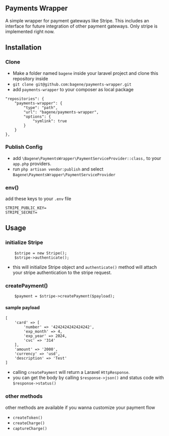 ## Payments Wrapper

A simple wrapper for payment gateways like Stripe. This includes an interface for future integration of other payment gateways. Only stripe is implemented right now.

## Installation

### Clone

- Make a folder named `bagene` inside your laravel project and clone this repository inside
- `git clone git@github.com:bagene/payments-wrapper.git`
- add `payments-wrapper` to your composer as local package

```
"repositories": {
    "payments-wrapper": {
        "type": "path",
        "url": "bagene/payments-wrapper",
        "options": {
            "symlink": true
        }
    }
},
```

### Publish Config

- add `\Bagene\PaymentsWrapper\PaymentServiceProvider::class,` to your `app.php` providers.
- run `php artisan vendor:publish` and select `Bagene\PaymentsWrapper\PaymentServiceProvider`

### env()

add these keys to your `.env` file

```
STRIPE_PUBLIC_KEY=
STRIPE_SECRET=
```

## Usage

### initialize Stripe
```
    $stripe = new Stripe();
    $stripe->authenticate();
```

- this will initialize Stripe object and `authenticate()` method will attach your stripe authentication to the stripe request.

### createPayment()

```
    $payment = $stripe->createPayment($payload);
```

#### sample payload 

```
[
    'card' => [
        'number' => '4242424242424242',
        'exp_month' => 4,
        'exp_year' => 2024,
        'cvc' => '314'
    ],
    'amount' => '2000',
    'currency' => 'usd',
    'description' => 'Test'
]
```
- calling `createPayment` will return a Laravel `HttpResponse`.
- you can get the body by calling `$response->json()` and status code with `$response->status()`

### other methods

other methods are available if you wanna customize your payment flow

- `createToken()`
- `createCharge()`
- `captureCharge()`